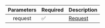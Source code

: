 | Parameters 	| Required           	| Description 	                |
|:----------:	|--------------------	|-------------	                |
| request    	| :white_check_mark: 	| [Request](Request.md)     	|
